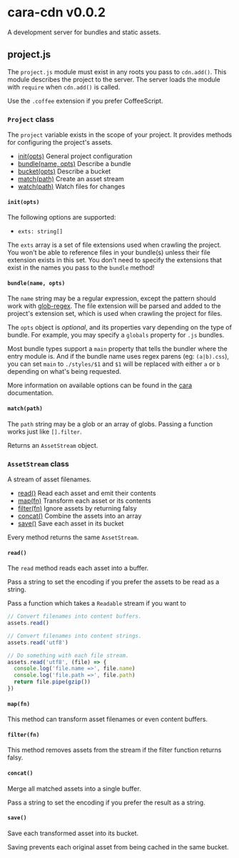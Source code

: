 # cara-cdn v0.0.2 

A development server for bundles and static assets.

## project.js

The `project.js` module must exist in any roots you pass to `cdn.add()`.
This module describes the project to the server. The server loads the
module with `require` when `cdn.add()` is called.

Use the `.coffee` extension if you prefer CoffeeScript.

### `Project` class

The `project` variable exists in the scope of your project.
It provides methods for configuring the project's assets.

- [init(opts)]() General project configuration
- [bundle(name, opts)]() Describe a bundle
- [bucket(opts)]() Describe a bucket
- [match(path)]() Create an asset stream
- [watch(path)]() Watch files for changes

#### `init(opts)`

The following options are supported:

- `exts: string[]`

The `exts` array is a set of file extensions used when
crawling the project. You won't be able to reference
files in your bundle(s) unless their file extension
exists in this set. You don't need to specify the
extensions that exist in the names you pass to
the `bundle` method!

#### `bundle(name, opts)`

The `name` string may be a regular expression, except
the pattern should work with [glob-regex][1]. The file
extension will be parsed and added to the project's
extension set, which is used when crawling the project
for files.

The `opts` object is *optional*, and its properties vary
depending on the type of bundle. For example, you may specify
a `globals` property for `.js` bundles.

Most bundle types support a `main` property that tells the
bundler where the entry module is. And if the bundle name
uses regex parens (eg: `(a|b).css`), you can set `main`
to `./styles/$1` and `$1` will be replaced with either
`a` or `b` depending on what's being requested.

More information on available options can be found
in the [cara][2] documentation.

[1]: https://npmjs.org/package/glob-regex
[2]: https://github.com/aleclarson/cara

#### `match(path)`

The `path` string may be a glob or an array of globs.
Passing a function works just like `[].filter`.

Returns an `AssetStream` object.

### `AssetStream` class

A stream of asset filenames.

- [read()]() Read each asset and emit their contents
- [map(fn)]() Transform each asset or its contents
- [filter(fn)]() Ignore assets by returning falsy
- [concat()]() Combine the assets into an array
- [save()]() Save each asset in its bucket

Every method returns the same `AssetStream`.

#### `read()`

The `read` method reads each asset into a buffer.

Pass a string to set the encoding if you prefer
the assets to be read as a string.

Pass a function which takes a `Readable` stream
if you want to

```js
// Convert filenames into content buffers.
assets.read()

// Convert filenames into content strings.
assets.read('utf8')

// Do something with each file stream.
assets.read('utf8', (file) => {
  console.log('file.name =>', file.name)
  console.log('file.path =>', file.path)
  return file.pipe(gzip())
})
```

#### `map(fn)`

This method can transform asset filenames
or even content buffers.

#### `filter(fn)`

This method removes assets from the stream
if the filter function returns falsy.

#### `concat()`

Merge all matched assets into a single buffer.

Pass a string to set the encoding if you prefer
the result as a string.

#### `save()`

Save each transformed asset into its bucket.

Saving prevents each original asset from being cached
in the same bucket.

